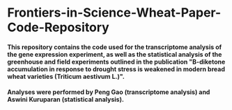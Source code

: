 # Frontiers-in-Science-Wheat-Paper-Code-Repository

#### This repository contains the code used for the transcriptome analysis of the gene expression experiment, as well as the statistical analysis of the greenhouse and field experiments outlined in the publication "B-diketone accumulation in response to drought stress is weakened in modern bread wheat varieties (Triticum aestivum L.)".

#### Analyses were performed by Peng Gao (transcriptome analysis) and Aswini Kuruparan (statistical analysis).  
